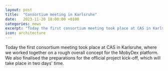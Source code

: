 ```yaml
---
layout: post
title:  "Consortium meeting in Karlsruhe"
date:   2023-11-20 18:00:00 +0100
categories: news
excerpt: "Today the first consortium meeting took place at CAS in Karlsruhe."
icon: architecture
---
```


Today the first consortium meeting took place at CAS in Karlsruhe, where we worked together on a rough overall concept for the MobyDex platform. We also finalised the preparations for the official project kick-off, which will take place in two days' time.
